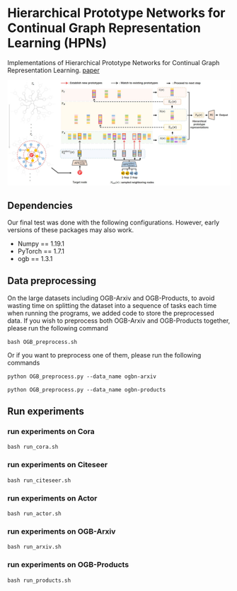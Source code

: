 # Hierarchical Prototype Networks for Continual Graph Representation Learning (HPNs)

Implementations of Hierarchical Prototype Networks for Continual Graph Representation Learning. [paper](https://arxiv.org/abs/2111.15422)

<div align="center">
    <img src="resources/pipeline.jpg">
</div>

## Dependencies
Our final test was done with the following configurations. However, early versions of these packages may also work.

* Numpy == 1.19.1
* PyTorch == 1.7.1
* ogb == 1.3.1
 
## Data preprocessing
On the large datasets including OGB-Arxiv and OGB-Products, to avoid wasting time on splitting the dataset into a sequence of tasks each time when running the programs, we added code to store the preprocessed data. 
If you wish to preprocess both OGB-Arxiv and OGB-Products together, please run the following command
``` shell
bash OGB_preprocess.sh
```
Or if you want to preprocess one of them, please run the following commands
``` shell
python OGB_preprocess.py --data_name ogbn-arxiv
```
``` shell
python OGB_preprocess.py --data_name ogbn-products
```
## Run experiments

### run experiments on Cora
``` shell
bash run_cora.sh
```
### run experiments on Citeseer
``` shell
bash run_citeseer.sh
```
### run experiments on Actor
``` shell
bash run_actor.sh
```
### run experiments on OGB-Arxiv
``` shell
bash run_arxiv.sh
```
### run experiments on OGB-Products
``` shell
bash run_products.sh
```


